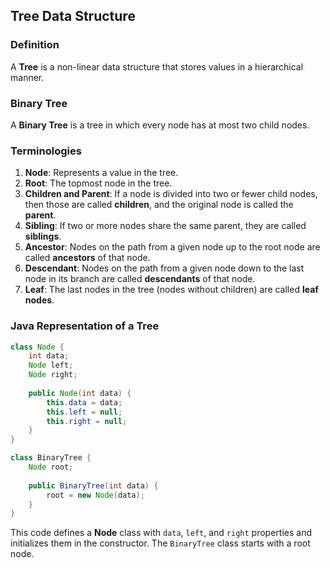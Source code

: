 ## Tree Data Structure

### Definition
A **Tree** is a non-linear data structure that stores values in a hierarchical manner.

### Binary Tree
A **Binary Tree** is a tree in which every node has at most two child nodes.

### Terminologies
1. **Node**: Represents a value in the tree.
2. **Root**: The topmost node in the tree.
3. **Children and Parent**: If a node is divided into two or fewer child nodes, then those are called **children**, and the original node is called the **parent**.
4. **Sibling**: If two or more nodes share the same parent, they are called **siblings**.
5. **Ancestor**: Nodes on the path from a given node up to the root node are called **ancestors** of that node.
6. **Descendant**: Nodes on the path from a given node down to the last node in its branch are called **descendants** of that node.
7. **Leaf**: The last nodes in the tree (nodes without children) are called **leaf nodes**.

### Java Representation of a Tree
```java
class Node {
    int data;
    Node left;
    Node right;
    
    public Node(int data) {
        this.data = data;
        this.left = null;
        this.right = null;
    }
}

class BinaryTree {
    Node root;
    
    public BinaryTree(int data) {
        root = new Node(data);
    }
}
```

This code defines a **Node** class with `data`, `left`, and `right` properties and initializes them in the constructor. The `BinaryTree` class starts with a root node.

